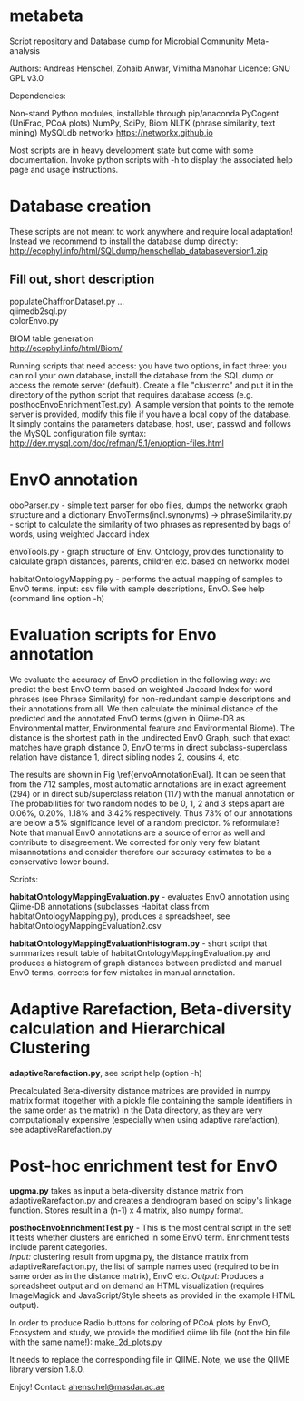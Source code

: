 # metabeta

Script repository and Database dump for
Microbial Community Meta-analysis

Authors: Andreas Henschel, Zohaib Anwar, Vimitha Manohar
Licence: GNU GPL v3.0

Dependencies:

Non-stand Python modules, installable through pip/anaconda
PyCogent (UniFrac, PCoA plots)
NumPy, SciPy,
Biom
NLTK (phrase similarity, text mining)
MySQLdb
networkx https://networkx.github.io


Most scripts are in heavy development state but come with some documentation. Invoke python scripts with -h to display the associated help page and usage instructions.

Database creation
=================
These scripts are not meant to work anywhere and require local adaptation! Instead we recommend to install the database dump directly:
http://ecophyl.info/html/SQLdump/henschellab_databaseversion1.zip

## Fill out, short description
populateChaffronDataset.py ...  
qiimedb2sql.py  
colorEnvo.py  

BIOM table generation  
http://ecophyl.info/html/Biom/

Running scripts that need access: you have two options, in fact three: you can roll your own database, install the database from the SQL dump or access the remote server (default).
Create a file "cluster.rc" and put it in the directory of the python script that requires database access (e.g. posthocEnvoEnrichmentTest.py).
A sample version that points to the remote server is provided, modify this file if you have a local copy of the database.
It simply contains the parameters database, host, user, passwd and follows the MySQL configuration file syntax: http://dev.mysql.com/doc/refman/5.1/en/option-files.html

EnvO annotation
===============
oboParser.py - simple text parser for obo files, dumps the networkx graph structure and a dictionary EnvoTerms(incl.synonyms) ->
phraseSimilarity.py - script to calculate the similarity of two phrases as represented by bags of words, using weighted Jaccard index

envoTools.py - graph structure of Env. Ontology, provides functionality to calculate graph distances, parents, children etc.
based on networkx model

habitatOntologyMapping.py - performs the actual mapping of samples to EnvO terms, input: csv file with sample descriptions, EnvO. See help (command line option -h)

Evaluation scripts for Envo annotation
======================================
We evaluate the accuracy of EnvO prediction in the following way: we predict the best EnvO term based on weighted Jaccard Index for word phrases (see Phrase Similarity) for non-redundant sample descriptions and their annotations from all.
We then calculate the minimal distance of the predicted and the annotated EnvO terms (given in Qiime-DB as Environmental matter, Environmental feature and Environmental Biome).
The distance is the shortest path in the undirected EnvO Graph, such that exact matches have graph distance 0, EnvO terms in direct subclass-superclass relation have distance 1, direct sibling nodes 2, cousins 4, etc.

The results are shown in Fig \ref{envoAnnotationEval}. It can be seen that from the 712 samples, most automatic annotations are in exact agreement (294) or in direct sub/superclass relation (117) with the manual annotation or
The probabilities for two random nodes to be 0, 1, 2 and 3 steps apart are 0.06%, 0.20%, 1.18% and 3.42% respectively. Thus 73% of our annotations are below a 5% significance level of a random predictor. % reformulate?
Note that manual EnvO annotations are a source of error as well and contribute to disagreement. We corrected for only very few blatant misannotations and consider therefore our accuracy estimates to be a conservative lower bound.

Scripts:

**habitatOntologyMappingEvaluation.py** - evaluates EnvO annotation using Qiime-DB annotations (subclasses Habitat class from habitatOntologyMapping.py), produces a spreadsheet, see habitatOntologyMappingEvaluation2.csv

**habitatOntologyMappingEvaluationHistogram.py** - short script that summarizes result table of habitatOntologyMappingEvaluation.py and produces a histogram of graph distances between predicted and manual EnvO terms, corrects for few mistakes in manual annotation.


Adaptive Rarefaction, Beta-diversity calculation and Hierarchical Clustering
============================================================================

**adaptiveRarefaction.py**, see script help (option -h)

Precalculated Beta-diversity distance matrices are provided in numpy matrix format (together with a pickle file containing the sample identifiers in the same order as the matrix) in the Data directory,
as they are very computationally expensive (especially when using adaptive rarefaction), see adaptiveRarefaction.py


Post-hoc enrichment test for EnvO
=================================
**upgma.py** takes as input a beta-diversity distance matrix from adaptiveRarefaction.py and creates a dendrogram based on scipy's linkage function. Stores result in a (n-1) x 4 matrix, also numpy format.

**posthocEnvoEnrichmentTest.py** - This is the most central script in the set! It tests whether clusters are enriched in some EnvO term. Enrichment tests include parent categories.  
*Input:* clustering result from upgma.py, the distance matrix from adaptiveRarefaction.py, the list of sample names used (required to be in same order as in the distance matrix), EnvO etc.
*Output:* Produces a spreadsheet output and on demand an HTML visualization (requires ImageMagick and JavaScript/Style sheets as provided in the example HTML output).

In order to produce Radio buttons for coloring of PCoA plots by EnvO, Ecosystem and study, we provide the modified qiime lib file (not the bin file with the same name!):
make_2d_plots.py

It needs to replace the corresponding file in QIIME. Note, we use the QIIME library version 1.8.0.

Enjoy!
Contact: ahenschel@masdar.ac.ae
